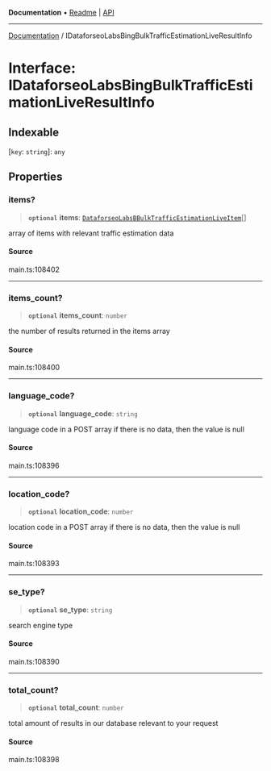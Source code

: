 **Documentation** • [Readme](../README.md) \| [API](../globals.md)

***

[Documentation](../README.md) / IDataforseoLabsBingBulkTrafficEstimationLiveResultInfo

# Interface: IDataforseoLabsBingBulkTrafficEstimationLiveResultInfo

## Indexable

 \[`key`: `string`\]: `any`

## Properties

### items?

> **`optional`** **items**: [`DataforseoLabsBBulkTrafficEstimationLiveItem`](../classes/DataforseoLabsBBulkTrafficEstimationLiveItem.md)[]

array of items with relevant traffic estimation data

#### Source

main.ts:108402

***

### items\_count?

> **`optional`** **items\_count**: `number`

the number of results returned in the items array

#### Source

main.ts:108400

***

### language\_code?

> **`optional`** **language\_code**: `string`

language code in a POST array
if there is no data, then the value is null

#### Source

main.ts:108396

***

### location\_code?

> **`optional`** **location\_code**: `number`

location code in a POST array
if there is no data, then the value is null

#### Source

main.ts:108393

***

### se\_type?

> **`optional`** **se\_type**: `string`

search engine type

#### Source

main.ts:108390

***

### total\_count?

> **`optional`** **total\_count**: `number`

total amount of results in our database relevant to your request

#### Source

main.ts:108398
